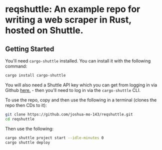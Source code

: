 # reqshuttle: An example repo for writing a web scraper in Rust, hosted on Shuttle.

## Getting Started
You'll need `cargo-shuttle` installed. You can install it with the following command:
```sh
cargo install cargo-shuttle
```
You will also need a Shuttle API key which you can get from logging in via Github [here.](https://console.shuttle.rs/login) - then you'll need to log in via the `cargo-shuttle` CLI.

To use the repo, copy and then use the following in a terminal (clones the repo then CDs to it):
```sh
git clone https://github.com/joshua-mo-143/reqshuttle.git
cd reqshuttle
```

Then use the following:
```sh
cargo shuttle project start --idle-minutes 0
cargo shuttle deploy
```



